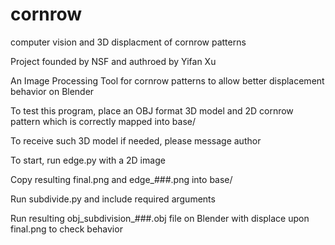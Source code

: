 # cornrow
computer vision and 3D displacment of cornrow patterns

Project founded by NSF and authroed by Yifan Xu


An Image Processing Tool for cornrow patterns to allow better displacement behavior on Blender


To test this program, place an OBJ format 3D model and 2D cornrow pattern which is correctly mapped into base/ 

To receive such 3D model if needed, please message author 


To start, run edge.py with a 2D image 

Copy resulting final.png and edge_###.png into base/

Run subdivide.py and include required arguments

Run resulting obj_subdivision_###.obj file on Blender with displace upon final.png to check behavior
